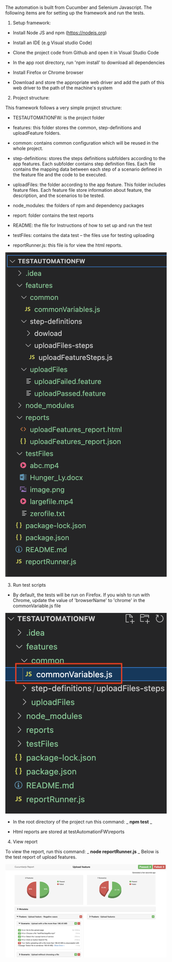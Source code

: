 The automation is built from Cucumber and Selenium Javascript. The following items are for setting up the framework and run the tests.

1. Setup framework:

- Install Node JS and npm (https://nodejs.org)

- Install an IDE (e.g Visual studio Code)

- Clone the project code from Github and open it in Visual Studio Code

- In the app root directory, run 'npm install' to download all dependencies

- Install Firefox or Chrome browser

- Download and store the appropriate web driver and add the path of this web driver to the path of the machine's system

2. Project structure:

This framework follows a very simple project structure:

- TESTAUTOMATIONFW: is the project folder
- features: this folder stores the common, step-definitions and uploadFeature folders.
- common: contains common configuration which will be reused in the whole project.
- step-definitions: stores the steps definitions subfolders according to the app features. Each subfolder contains step definition files. Each file contains the mapping data between each step of a scenario defined in the feature file and the code to be executed.
- uploadFiles: the folder according to the app feature. This folder includes feature files. Each feature file store information about feature, the description, and the scenarios to be tested.
- node\_modules: the folders of npm and dependency packages
- report: folder contains the test reports

- README: the file for Instructions of how to set up and run the test

- testFiles: contains the data test – the files use for testing uploading
- reportRunner.js: this file is for view the html reports.

![](https://raw.githubusercontent.com/phamly/testAutomationFW/main/screenshots/folder_structure.png)

3. Run test scripts

- By default, the tests will be run on Firefox. If you wish to run with Chrome, update the value of 'browserName' to 'chrome' in the commonVariable.js file

![](https://raw.githubusercontent.com/phamly/testAutomationFW/main/screenshots/common_variables.png)

- In the root directory of the project run this command: _ **npm test** _

- Html reports are stored at testAutomationFW\reports

4. View report

To view the report, run this command: _ **node reportRunner.js** _ Below is the test report of upload features.

![](https://raw.githubusercontent.com/phamly/testAutomationFW/main/screenshots/report_image.png)